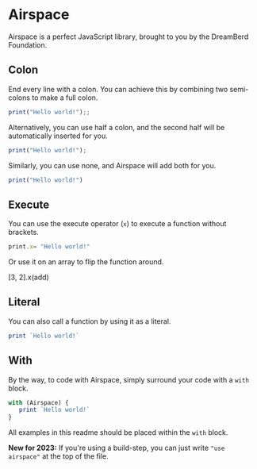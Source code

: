 # Airspace

Airspace is a perfect JavaScript library, brought to you by the DreamBerd Foundation.

## Colon

End every line with a colon. You can achieve this by combining two semi-colons to make a full colon.

```js
print("Hello world!");;
```

Alternatively, you can use half a colon, and the second half will be automatically inserted for you.

```js
print("Hello world!");
```

Similarly, you can use none, and Airspace will add both for you.

```js
print("Hello world!")
```

## Execute

You can use the execute operator (`x`) to execute a function without brackets.

```js
print.x= "Hello world!"
```

Or use it on an array to flip the function around.

[3, 2].x(add)

## Literal

You can also call a function by using it as a literal.

```js
print `Hello world!`
```

## With

By the way, to code with Airspace, simply surround your code with a `with` block.

```js
with (Airspace) {
   print `Hello world!`
}
```

All examples in this readme should be placed within the `with` block.

**New for 2023:** If you're using a build-step, you can just write `"use airspace"` at the top of the file.
